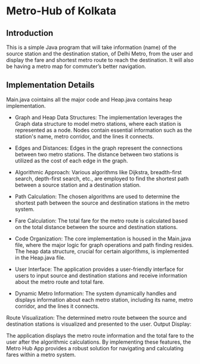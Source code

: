 # Metro-Hub of Kolkata

## Introduction
This is a simple Java program that will take information (name) of the source station and the destination station, of Delhi Metro, 
from the user and display the fare and shortest metro route to reach the destination. It will also be having a metro map for commuter’s better navigation.

## Implementation Details

Main.java cointains all the major code and Heap.java contains heap implementation.

* Graph and Heap Data Structures:
The implementation leverages the Graph data structure to model metro stations, where each station is represented as a node.
Nodes contain essential information such as the station's name, metro corridor, and the lines it connects.

* Edges and Distances:
Edges in the graph represent the connections between two metro stations.
The distance between two stations is utilized as the cost of each edge in the graph.

* Algorithmic Approach:
Various algorithms like Dijkstra, breadth-first search, depth-first search, etc., are employed to find the shortest path between a source station and a destination station.

* Path Calculation:
The chosen algorithms are used to determine the shortest path between the source and destination stations in the metro system.

* Fare Calculation:
The total fare for the metro route is calculated based on the total distance between the source and destination stations.

* Code Organization:
The core implementation is housed in the Main.java file, where the major logic for graph operations and path finding resides.
The heap data structure, crucial for certain algorithms, is implemented in the Heap.java file.

* User Interface:
The application provides a user-friendly interface for users to input source and destination stations and receive information about the metro route and total fare.

* Dynamic Metro Information:
The system dynamically handles and displays information about each metro station, including its name, metro corridor, and the lines it connects.

Route Visualization:
The determined metro route between the source and destination stations is visualized and presented to the user.
Output Display:

The application displays the metro route information and the total fare to the user after the algorithmic calculations.
By implementing these features, the Metro Hub App provides a robust solution for navigating and calculating fares within a metro system.
